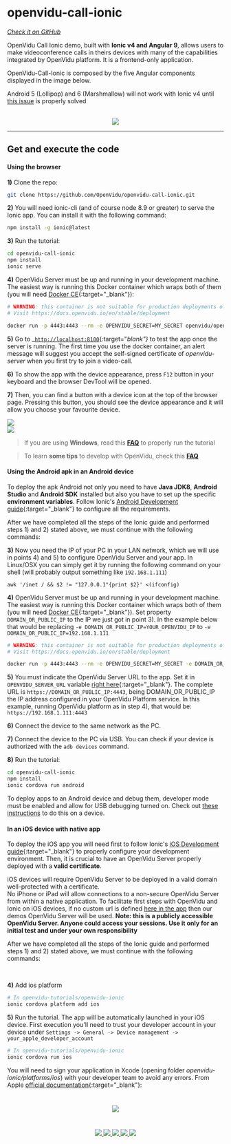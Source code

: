 # openvidu-call-ionic
<a href="https://github.com/OpenVidu/openvidu-call-ionic" target="_blank"><i class="icon ion-social-github"> Check it on GitHub</i></a>

OpenVidu Call Ionic demo, built with <strong>Ionic v4 and Angular 9</strong>,  allows users to make videoconference calls in theirs devices with many of the capabilities integrated by OpenVidu platform. It is a frontend-only application.

OpenVidu-Call-Ionic is composed by the five Angular components displayed in the image below.

<div class="warningBoxContent">
  <div style="display: table-cell; vertical-align: middle;">
      <i class="icon ion-android-alert warningIcon"></i>
  </div>
  <div class="warningBoxText">
      Android 5 (Lollipop) and 6 (Marshmallow) will not work with Ionic v4 until <a href="https://github.com/ionic-team/ionic/issues/15438#issuecomment-426686443" target="_blank">this issue</a> is properly solved
  </div>
</div>


<br>
<p align="center">
  <img  class="img-responsive" src="img/demos/openvidu-call-ionic-diagram.png">
</p>

<hr>

## Get and execute the code


#### Using the browser

**1)** Clone the repo:

```bash
git clone https://github.com/OpenVidu/openvidu-call-ionic.git
```

**2)** You will need ionic-cli (and of course node 8.9 or greater) to serve the Ionic app. You can install it with the following command:

```bash
npm install -g ionic@latest
```

**3)** Run the tutorial:

```bash
cd openvidu-call-ionic
npm install
ionic serve
```

**4)** OpenVidu Server must be up and running in your development machine. The easiest way is running this Docker container which wraps both of them (you will need [Docker CE](https://store.docker.com/search?type=edition&offering=community){:target="_blank"}):

```bash
# WARNING: this container is not suitable for production deployments of OpenVidu Platform
# Visit https://docs.openvidu.io/en/stable/deployment

docker run -p 4443:4443 --rm -e OPENVIDU_SECRET=MY_SECRET openvidu/openvidu-server-kms:2.21.0
```

**5)** Go to _[`http://localhost:8100`](http://localhost:8100){:target="_blank"}_ to test the app once the server is running. The first time you use the docker container, an alert message will suggest you accept the self-signed certificate of _openvidu-server_ when you first try to join a video-call.

**6)** To show the app with the device appearance, press `F12` button in your keyboard and the browser DevTool will be opened.

**7)** Then, you can find a button with a device icon at the top of the browser page. Pressing this button, you should see the device appearance and it will allow you choose your favourite device.

<div class="row no-margin row-gallery">
	<div class="col-md-6">
		<a data-fancybox="gallery" href="img/demos/ov-call-ionic-browser.png">
		<img class="img-responsive" src="img/demos/ov-call-ionic-browser.png">
	</a>
	</div>
	<div class="col-md-6">
		<a data-fancybox="gallery" href="img/demos/ov-call-ionic-browser2.png">
		<img class="img-responsive" src="img/demos/ov-call-ionic-browser2.png">
	</a>
	</div>
</div>


> If you are using **Windows**, read this **[FAQ](troubleshooting/#3-i-am-using-windows-to-run-the-tutorials-develop-my-app-anything-i-should-know)** to properly run the tutorial

> To learn **some tips** to develop with OpenVidu, check this **[FAQ](troubleshooting/#2-any-tips-to-make-easier-the-development-of-my-app-with-openvidu)**


#### Using the Android apk in an Android device


To deploy the apk Android not only you need to have **Java JDK8**, **Android Studio** and **Android SDK** installed but also you have to set up the specific **environment variables**. Follow Ionic's [Android Development guide](https://ionicframework.com/docs/developing/android){:target="_blank"} to configure all the requirements.

After we have completed all the steps of the Ionic guide and performed steps 1) and 2) stated above, we must continue with the following commands:

**3)** Now you need the IP of your PC in your LAN network, which we will use in points 4) and 5) to configure OpenVidu Server and your app. In Linux/OSX you can simply get it by running the following command on your shell (will probably output something like `192.168.1.111`)

```console
awk '/inet / && $2 != "127.0.0.1"{print $2}' <(ifconfig)
```

**4)** OpenVidu Server must be up and running in your development machine. The easiest way is running this Docker container which wraps both of them (you will need [Docker CE](https://store.docker.com/search?type=edition&offering=community){:target="\_blank"}). Set property `DOMAIN_OR_PUBLIC_IP` to the IP we just got in point 3). In the example below that would be replacing `-e DOMAIN_OR_PUBLIC_IP=YOUR_OPENVIDU_IP` to `-e DOMAIN_OR_PUBLIC_IP=192.168.1.111`

```bash
# WARNING: this container is not suitable for production deployments of OpenVidu Platform
# Visit https://docs.openvidu.io/en/stable/deployment

docker run -p 4443:4443 --rm -e OPENVIDU_SECRET=MY_SECRET -e DOMAIN_OR_PUBLIC_IP=YOUR_OPENVIDU_IP openvidu/openvidu-server-kms:2.21.0
```

**5)** You must indicate the OpenVidu Server URL to the app. Set it in `OPENVIDU_SERVER_URL` variable [right here](https://github.com/OpenVidu/openvidu-call-ionic/blob/180f4577a0be9ae9c83170ff9684ded2e40c0808/src/app/shared/services/openvidu.service.ts#L11){:target="_blank"}. The complete URL is `https://DOMAIN_OR_PUBLIC_IP:4443`, being DOMAIN_OR_PUBLIC_IP the IP address configured in your OpenVidu Platform service. In this example, running OpenVidu platform as in step 4), that would be: `https://192.168.1.111:4443`

**6)** Connect the device to the same network as the PC.

**7)** Connect the device to the PC via USB. You can check if your device is authorized with the `adb devices` command.

**8)** Run the tutorial:

```bash
cd openvidu-call-ionic
npm install
ionic cordova run android
```

<div class="warningBoxContent">
  <div style="display: table-cell; vertical-align: middle;">
      <i class="icon ion-android-alert warningIcon"></i>
  </div>
  <div class="warningBoxText">
    To deploy apps to an Android device and debug them, developer mode must be enabled and allow for USB debugging turned on. Check out <a href="https://developer.android.com/studio/debug/dev-options#enable" target="_blank">these instructions</a> to do this on a device.
  </div>
</div>


#### In an iOS device with native app

To deploy the iOS app you will need first to follow Ionic's [iOS Development guide](https://ionicframework.com/docs/developing/ios){:target="_blank"} to properly configure your development environment. Then, it is crucial to have an OpenVidu Server properly deployed with a **valid certificate**.


<div class="warningBoxContent">
  <div style="display: table-cell; vertical-align: middle;">
      <i class="icon ion-android-alert warningIcon"></i>
  </div>
  <div class="warningBoxText">
    iOS devices will require OpenVidu Server to be deployed in a valid domain well-protected with a certificate.<br>No iPhone or iPad will allow connections to a non-secure OpenVidu Server from within a native application. To facilitate first steps with OpenVidu and Ionic on iOS devices, if no custom url is defined <a href="https://github.com/OpenVidu/openvidu-tutorials/blob/master/openvidu-ionic/src/app/app.component.ts#L19" target="_blank">here in the app</a> then our demos OpenVidu Server will be used. <strong>Note: this is a publicly accessible OpenVidu Server. Anyone could access your sessions. Use it only for an initial test and under your own responsibility</strong>
  </div>
</div>

After we have completed all the steps of the Ionic guide and performed steps 1) and 2) stated above, we must continue with the following commands:

<br>

**4)** Add ios platform

```bash
# In openvidu-tutorials/openvidu-ionic
ionic cordova platform add ios
```

**5)** Run the tutorial. The app will be automatically launched in your iOS device. First execution you'll need to trust your developer account in your device under `Settings -> General -> Device management -> your_apple_developer_account`

```bash
# In openvidu-tutorials/openvidu-ionic
ionic cordova run ios
```

You will need to sign your application in Xcode (opening folder _openvidu-ionic/platforms/ios_) with your developer team to avoid any errors. From Apple [official documentation](https://help.apple.com/xcode/mac/current/#/dev5a825a1ca){:target="_blank"}:

<p align="center">
  <img class="img-responsive xcode-img" style="padding: 25px 0; max-width: 750px" src="img/tutorials/xcode_sign.png">
</p>

<div class="row">

<div class="screenshots-gallery" style="text-align: -webkit-center; width: 90%; margin: auto;" >
	<a data-fancybox="gallery-screenshot" href="img/demos/ov-call-ionic1.png">
		<img class="/img-responsive img-gallery" style="max-height: 600px" src="img/demos/ov-call-ionic1.png"/>
	</a>
	<a data-fancybox="gallery-screenshot" href="img/demos/ov-call-ionic2.png">
		<img class="img-responsive img-gallery" style="max-height: 600px" src="img/demos/ov-call-ionic2.png"/>
	</a>
	<a data-fancybox="gallery-screenshot" href="img/demos/ov-call-ionic5.png">
		<img class="img-responsive img-gallery" style="max-height: 600px" src="img/demos/ov-call-ionic5.png"/>
	</a>
	<a data-fancybox="gallery-screenshot" href="img/demos/ov-call-ionic3.png">
		<img class="img-responsive img-gallery" style="max-height: 600px" src="img/demos/ov-call-ionic3.png"/>
	</a>
	<a data-fancybox="gallery-screenshot" href="img/demos/ov-call-ionic4.png">
		<img class="img-responsive img-gallery" style="max-height: 600px" src="img/demos/ov-call-ionic4.png"/>
	</a>
</div>
</div>

<br>


<link rel="stylesheet" href="https://cdnjs.cloudflare.com/ajax/libs/fancybox/3.1.20/jquery.fancybox.min.css" />
<script src="https://cdnjs.cloudflare.com/ajax/libs/fancybox/3.1.20/jquery.fancybox.min.js"></script>
<script>
  $().fancybox({
    selector : '[data-fancybox="gallery"]',
    infobar : true,
    arrows : false,
    loop: true,
    protect: true,
    transitionEffect: 'slide',
    buttons : [
        'close'
    ],
    clickOutside : 'close',
    clickSlide   : 'close',
  });
</script>

<link rel="stylesheet" type="text/css" href="css/downloads/slick-1.6.0.css"/>
<link rel="stylesheet" type="text/css" href="css/slick-theme.css"/>
<script type="text/javascript" src="js/downloads/slick-1.6.0.min.js"></script>

<script>
    $('.screenshots-gallery').slick({
      autoplay: false,
      arrows: true,
		prevArrow: '<div class="slick-btn slick-btn-prev"><i class="icon ion-chevron-left"></i></div>',
      nextArrow: '<div class="slick-btn slick-btn-next"><i class="icon ion-chevron-right"></i></div>',
      autoplaySpeed: 4000,
      dots: true,
      infinite: true,
      pauseOnHover: false,
      pauseOnFocus: false,
      responsive: [
      {
        breakpoint: 768,
        settings: {
          arrows: false,
          slidesToShow: 1
        }
      },
    ]
    });
</script>
